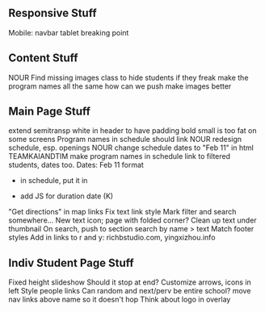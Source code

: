 ## Responsive Stuff
Mobile: navbar
tablet breaking point

## Content Stuff
NOUR Find missing images 
class to hide students if they freak
make the program names all the same
how can we push
make images better

## Main Page Stuff
extend semitransp white in header to have padding
bold small is too fat on some screens
Program names in schedule should link
NOUR redesign schedule, esp. openings
NOUR change schedule dates to "Feb 11" in html
TEAMKAIANDTIM make program names in schedule link to filtered students, dates too.
Dates: Feb 11 format

   * in schedule, put it in

   * add JS for duration date (K)


"Get directions" in map links
Fix text link style
Mark filter and search somewhere...
New text icon; page with folded corner?
Clean up text under thumbnail
On search, push to section
search by name > text
Match footer styles
Add in links to r and y: richbstudio.com, yingxizhou.info

## Indiv Student Page Stuff
Fixed height slideshow
Should it stop at end?
Customize arrows, icons in left
Style people links
Can random and next/perv be entire school?
move nav links above name so it doesn't hop
Think about logo in overlay